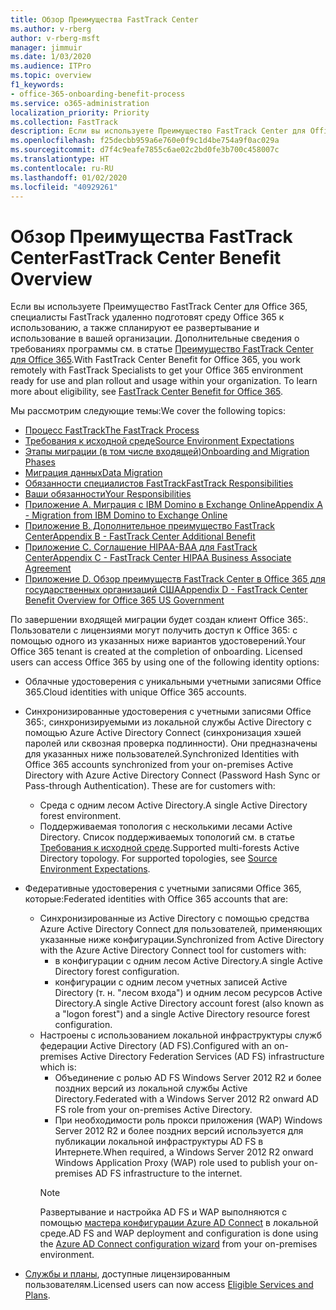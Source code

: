 ```yaml
---
title: Обзор Преимущества FastTrack Center
ms.author: v-rberg
author: v-rberg-msft
manager: jimmuir
ms.date: 1/03/2020
ms.audience: ITPro
ms.topic: overview
f1_keywords:
- office-365-onboarding-benefit-process
ms.service: o365-administration
localization_priority: Priority
ms.collection: FastTrack
description: Если вы используете Преимущество FastTrack Center для Office 365, специалисты FastTrack удаленно подготовят среду Office 365 к использованию, а также спланируют ее развертывание и использование в вашей организации. Дополнительные сведения о требованиях программы см. в статье "Преимущество FastTrack Center для Office 365".
ms.openlocfilehash: f25decbb959a6e760e0f9c1d4be754a9f0ac029a
ms.sourcegitcommit: d7f4c9eafe7855c6ae02c2bd0fe3b700c458007c
ms.translationtype: HT
ms.contentlocale: ru-RU
ms.lasthandoff: 01/02/2020
ms.locfileid: "40929261"
---
```

# <a name="fasttrack-center-benefit-overview"></a><span data-ttu-id="e6291-104">Обзор Преимущества FastTrack Center</span><span class="sxs-lookup"><span data-stu-id="e6291-104">FastTrack Center Benefit Overview</span></span>

<span data-ttu-id="e6291-p102">Если вы используете Преимущество FastTrack Center для Office 365, специалисты FastTrack удаленно подготовят среду Office 365 к использованию, а также спланируют ее развертывание и использование в вашей организации. Дополнительные сведения о требованиях программы см. в статье [Преимущество FastTrack Center для Office 365](O365-fasttrack-benefit-for-office-365.md).</span><span class="sxs-lookup"><span data-stu-id="e6291-p102">With FastTrack Center Benefit for Office 365, you work remotely with FastTrack Specialists to get your Office 365 environment ready for use and plan rollout and usage within your organization. To learn more about eligibility, see [FastTrack Center Benefit for Office 365](O365-fasttrack-benefit-for-office-365.md).</span></span>
  
<span data-ttu-id="e6291-107">Мы рассмотрим следующие темы:</span><span class="sxs-lookup"><span data-stu-id="e6291-107">We cover the following topics:</span></span>
- [<span data-ttu-id="e6291-108">Процесс FastTrack</span><span class="sxs-lookup"><span data-stu-id="e6291-108">The FastTrack Process</span></span>](O365-fasttrack-process.md) 
- [<span data-ttu-id="e6291-109">Требования к исходной среде</span><span class="sxs-lookup"><span data-stu-id="e6291-109">Source Environment Expectations</span></span>](O365-source-environment-expectations.md)
- [<span data-ttu-id="e6291-110">Этапы миграции (в том числе входящей)</span><span class="sxs-lookup"><span data-stu-id="e6291-110">Onboarding and Migration Phases</span></span>](O365-onboarding-and-migration.md)
- [<span data-ttu-id="e6291-111">Миграция данных</span><span class="sxs-lookup"><span data-stu-id="e6291-111">Data Migration</span></span>](O365-data-migration.md)
- [<span data-ttu-id="e6291-112">Обязанности специалистов FastTrack</span><span class="sxs-lookup"><span data-stu-id="e6291-112">FastTrack Responsibilities</span></span>](O365-fasttrack-responsibilities.md)
- [<span data-ttu-id="e6291-113">Ваши обязанности</span><span class="sxs-lookup"><span data-stu-id="e6291-113">Your Responsibilities</span></span>](O365-your-responsibilities.md) 
- [<span data-ttu-id="e6291-114">Приложение А. Миграция с IBM Domino в Exchange Online</span><span class="sxs-lookup"><span data-stu-id="e6291-114">Appendix A - Migration from IBM Domino to Exchange Online</span></span>](O365-from-ibm-domino-to-exchange-online.md)
- [<span data-ttu-id="e6291-115">Приложение B. Дополнительное преимущество FastTrack Center</span><span class="sxs-lookup"><span data-stu-id="e6291-115">Appendix B - FastTrack Center Additional Benefit</span></span>](O365-fasttrack-additional-benefits.md)
- [<span data-ttu-id="e6291-116">Приложение C. Соглашение HIPAA-BAA для FastTrack Center</span><span class="sxs-lookup"><span data-stu-id="e6291-116">Appendix C - FastTrack Center HIPAA Business Associate Agreement</span></span>](O365-hipaa-business-associate-agreement.md)
- [<span data-ttu-id="e6291-117">Приложение D. Обзор преимуществ FastTrack Center в Office 365 для государственных организаций США</span><span class="sxs-lookup"><span data-stu-id="e6291-117">Appendix D - FastTrack Center Benefit Overview for Office 365 US Government</span></span>](US-Gov-appendix-overview.md)
    
<span data-ttu-id="e6291-p103">По завершении входящей миграции будет создан клиент Office 365:. Пользователи с лицензиями могут получить доступ к Office 365: с помощью одного из указанных ниже вариантов удостоверений.</span><span class="sxs-lookup"><span data-stu-id="e6291-p103">Your Office 365 tenant is created at the completion of onboarding. Licensed users can access Office 365 by using one of the following identity options:</span></span>
- <span data-ttu-id="e6291-120">Облачные удостоверения с уникальными учетными записями Office 365.</span><span class="sxs-lookup"><span data-stu-id="e6291-120">Cloud identities with unique Office 365 accounts.</span></span>
- <span data-ttu-id="e6291-p104">Синхронизированные удостоверения с учетными записями Office 365:, синхронизируемыми из локальной службы Active Directory с помощью Azure Active Directory Connect (синхронизация хэшей паролей или сквозная проверка подлинности). Они предназначены для указанных ниже пользователей.</span><span class="sxs-lookup"><span data-stu-id="e6291-p104">Synchronized Identities with Office 365 accounts synchronized from your on-premises Active Directory with Azure Active Directory Connect (Password Hash Sync or Pass-through Authentication). These are for customers with:</span></span>
  - <span data-ttu-id="e6291-123">Среда с одним лесом Active Directory.</span><span class="sxs-lookup"><span data-stu-id="e6291-123">A single Active Directory forest environment.</span></span>
  - <span data-ttu-id="e6291-p105">Поддерживаемая топология с несколькими лесами Active Directory. Список поддерживаемых топологий см. в статье [Требования к исходной среде](O365-source-environment-expectations.md).</span><span class="sxs-lookup"><span data-stu-id="e6291-p105">Supported multi-forests Active Directory topology. For supported topologies, see [Source Environment Expectations](O365-source-environment-expectations.md).</span></span>
- <span data-ttu-id="e6291-126">Федеративные удостоверения с учетными записями Office 365, которые:</span><span class="sxs-lookup"><span data-stu-id="e6291-126">Federated identities with Office 365 accounts that are:</span></span>
  - <span data-ttu-id="e6291-127">Синхронизированные из Active Directory с помощью средства Azure Active Directory Connect для пользователей, применяющих указанные ниже конфигурации.</span><span class="sxs-lookup"><span data-stu-id="e6291-127">Synchronized from Active Directory with the Azure Active Directory Connect tool for customers with:</span></span>
      - <span data-ttu-id="e6291-128">в конфигурации с одним лесом Active Directory.</span><span class="sxs-lookup"><span data-stu-id="e6291-128">A single Active Directory forest configuration.</span></span>
      - <span data-ttu-id="e6291-129">конфигурации с одним лесом учетных записей Active Directory (т. н. "лесом входа") и одним лесом ресурсов Active Directory.</span><span class="sxs-lookup"><span data-stu-id="e6291-129">A single Active Directory account forest (also known as a "logon forest") and a single Active Directory resource forest configuration.</span></span>
  - <span data-ttu-id="e6291-130">Настроены с использованием локальной инфраструктуры служб федерации Active Directory (AD FS).</span><span class="sxs-lookup"><span data-stu-id="e6291-130">Configured with an on-premises Active Directory Federation Services (AD FS) infrastructure which is:</span></span>
      - <span data-ttu-id="e6291-131">Объединение с ролью AD FS Windows Server 2012 R2 и более поздних версий из локальной службы Active Directory.</span><span class="sxs-lookup"><span data-stu-id="e6291-131">Federated with a Windows Server 2012 R2 onward AD FS role from your on-premises Active Directory.</span></span>
      - <span data-ttu-id="e6291-132">При необходимости роль прокси приложения (WAP) Windows Server 2012 R2 и более поздних версий используется для публикации локальной инфраструктуры AD FS в Интернете.</span><span class="sxs-lookup"><span data-stu-id="e6291-132">When required, a Windows Server 2012 R2 onward Windows Application Proxy (WAP) role used to publish your on-premises AD FS infrastructure to the internet.</span></span>
    > [!NOTE]
    > <span data-ttu-id="e6291-133">Развертывание и настройка AD FS и WAP выполняются с помощью [мастера конфигурации Azure AD Connect](https://go.microsoft.com/fwlink/?linkid=844794) в локальной среде.</span><span class="sxs-lookup"><span data-stu-id="e6291-133">AD FS and WAP deployment and configuration is done using the [Azure AD Connect configuration wizard](https://go.microsoft.com/fwlink/?linkid=844794) from your on-premises environment.</span></span> 
  
- <span data-ttu-id="e6291-134">[Службы и планы](M365-eligible-services-and-plans.md), доступные лицензированным пользователям.</span><span class="sxs-lookup"><span data-stu-id="e6291-134">Licensed users can now access [Eligible Services and Plans](M365-eligible-services-and-plans.md).</span></span>
    

 

